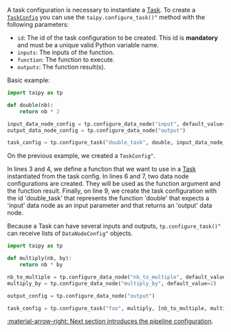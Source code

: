 A task configuration is necessary to instantiate a [Task](../concepts/task.md). To create a
[`TaskConfig`](../../../reference/#taipy.core.config.task_config.TaskConfig) you can use
the `taipy.configure_task()^` method with the following parameters:

-   `id`: The id of the task configuration to be created. This id is **mandatory** and must be a unique valid Python variable name.
-   `inputs`: The inputs of the function.
-   `function`: The function to execute.
-   `outputs`: The function result(s).

Basic example:

```python linenums="1"
import taipy as tp

def double(nb):
    return nb * 2

input_data_node_config = tp.configure_data_node("input", default_value=21)
output_data_node_config = tp.configure_data_node("output")

task_config = tp.configure_task("double_task", double, input_data_node_config, output_data_node_config)
```

On the previous example, we created a `TaskConfig^`.

In lines 3 and 4, we define a function that we want to use in a [Task](../concepts/task.md) instantiated from the task
config.
In lines 6 and 7, two data node configurations are created. They will be used as the function argument and the function
result. Finally, on line 9, we create the task configuration with the id 'double_task' that represents the function
'double' that expects a 'input' data node as an input parameter and that returns an 'output' data node.

Because a Task can have several inputs and outputs, `tp.configure_task()^` can receive lists of `DataNodeConfig^`
objects.

```python
import taipy as tp

def multiply(nb, by):
    return nb * by

nb_to_multiple = tp.configure_data_node("nb_to_multiple", default_value=21)
multiply_by = tp.configure_data_node("multiply_by", default_value=2)

output_config = tp.configure_data_node("output")

task_config = tp.configure_task("foo", multiply, [nb_to_multiple, multiply_by], output_config)
```

[:material-arrow-right: Next section introduces the pipeline configuration](pipeline-config.md).
